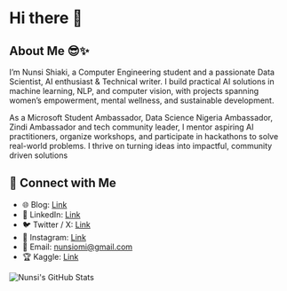 # Hi there 👋

## About Me 😎✨

I’m Nunsi Shiaki, a Computer Engineering student and a passionate Data Scientist, AI enthusiast & Technical writer. I build practical AI solutions in machine learning, NLP, and computer vision, with projects spanning women’s empowerment, mental wellness, and sustainable development.

As a Microsoft Student Ambassador, Data Science Nigeria Ambassador, Zindi Ambassador and tech community leader, I mentor aspiring AI practitioners, organize workshops, and participate in hackathons to solve real-world problems. I thrive on turning ideas into impactful, community driven solutions

## 🔗 Connect with Me

- 🌐 Blog: [Link](https://medium.com/@nunsiomi)  
- 💼 LinkedIn: [Link](https://www.linkedin.com/in/nunsi-shiaki-03212822a/)  
- 🐦 Twitter / X: [Link](https://x.com/NShiaki)  
- 📸 Instagram: [Link](https://www.instagram.com/nunsiomi/)  
- 💬 Email: [nunsiomi@gmail.com](mailto:nunsiomi@gmail.com)  
- 🏆 Kaggle: [Link](https://www.kaggle.com/nshiaki)

![Nunsi's GitHub Stats](https://github-readme-stats.vercel.app/api?username=nunsiomi&show_icons=true&theme=radical)


